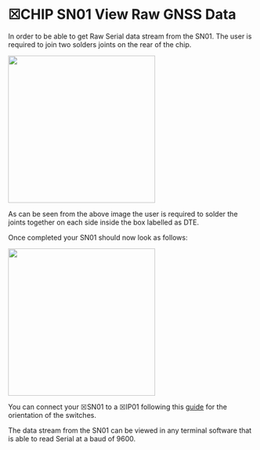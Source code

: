 # ☒CHIP SN01 View Raw GNSS Data

In order to be able to get Raw Serial data stream from the SN01. The user is required to join two solders joints on the rear of the chip.

<img src="https://github.com/xinabox/xSN01/blob/master/extras/SN01%20NO.jpg" width="300" align="center">

As can be seen from the above image the user is required to solder the joints together on each side inside the box labelled as DTE.

Once completed your SN01 should now look as follows:

<img src="https://github.com/xinabox/xSN01/blob/master/extras/SN01%20NC.JPG" width="300" align="center">

You can connect your ☒SN01 to a ☒IP01 following this [guide](https://github.com/xinabox/xIP01/blob/master/notes/SN01.md) for the orientation of the switches.

The data stream from the SN01 can be viewed in any terminal software that is able to read Serial at a baud of 9600.

